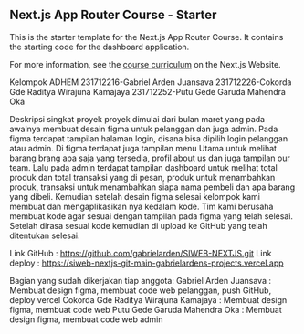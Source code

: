 ## Next.js App Router Course - Starter

This is the starter template for the Next.js App Router Course. It contains the starting code for the dashboard application.

For more information, see the [course curriculum](https://nextjs.org/learn) on the Next.js Website.

Kelompok ADHEM
231712216-Gabriel Arden Juansava
231712226-Cokorda Gde Raditya Wirajuna Kamajaya
231712252-Putu Gede Garuda Mahendra Oka

Deskripsi singkat proyek 
proyek dimulai dari bulan maret yang pada awalnya membuat desain figma untuk pelanggan dan juga admin. Pada figma terdapat tampilan halaman login, disana bisa dipilih login pelanggan atau admin. Di figma terdapat juga tampilan menu Utama untuk melihat barang brang apa saja yang tersedia, profil about us dan juga tampilan our team. Lalu pada admin terdapat tampilan dashboard untuk melihat total produk dan total transaksi yang di pesan, produk untuk menambahkan produk, transaksi untuk menambahkan siapa nama pembeli dan apa barang yang dibeli. Kemudian setelah desain figma selesai kelompok kami membuat dan mengaplikasikan nya kedalam kode. Tim kami berusaha membuat kode agar sesuai dengan tampilan pada figma yang telah selesai. Setelah dirasa sesuai kode kemudian di upload ke GitHub yang telah ditentukan selesai.

Link GitHub : https://github.com/gabrielarden/SIWEB-NEXTJS.git
Link deploy : https://siweb-nextjs-git-main-gabrielardens-projects.vercel.app

Bagian yang sudah dikerjakan tiap anggota: 
Gabriel Arden Juansava : Membuat design figma, membuat code web pelanggan, push GitHub, deploy vercel
Cokorda Gde Raditya Wirajuna Kamajaya : Membuat design figma, membuat code web
Putu Gede Garuda Mahendra Oka : Membuat design figma, membuat code web admin
